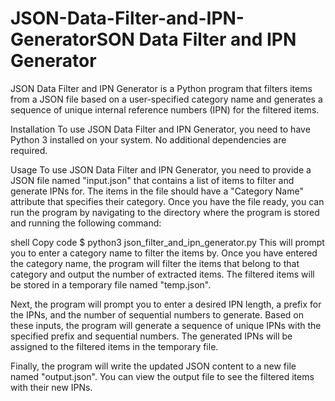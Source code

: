 # JSON-Data-Filter-and-IPN-GeneratorSON Data Filter and IPN Generator
JSON Data Filter and IPN Generator is a Python program that filters items from a JSON file based on a user-specified category name and generates a sequence of unique internal reference numbers (IPN) for the filtered items.

Installation
To use JSON Data Filter and IPN Generator, you need to have Python 3 installed on your system. No additional dependencies are required.

Usage
To use JSON Data Filter and IPN Generator, you need to provide a JSON file named "input.json" that contains a list of items to filter and generate IPNs for. The items in the file should have a "Category Name" attribute that specifies their category. Once you have the file ready, you can run the program by navigating to the directory where the program is stored and running the following command:

shell
Copy code
$ python3 json_filter_and_ipn_generator.py
This will prompt you to enter a category name to filter the items by. Once you have entered the category name, the program will filter the items that belong to that category and output the number of extracted items. The filtered items will be stored in a temporary file named "temp.json".

Next, the program will prompt you to enter a desired IPN length, a prefix for the IPNs, and the number of sequential numbers to generate. Based on these inputs, the program will generate a sequence of unique IPNs with the specified prefix and sequential numbers. The generated IPNs will be assigned to the filtered items in the temporary file.

Finally, the program will write the updated JSON content to a new file named "output.json". You can view the output file to see the filtered items with their new IPNs.

